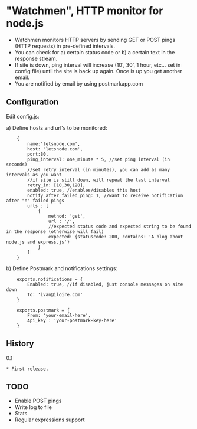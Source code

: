 # "Watchmen", HTTP monitor for node.js

  - Watchmen monitors HTTP servers by sending GET or POST pings (HTTP requests) in pre-defined intervals.
  - You can check for a) certain status code or b) a certain text in the response stream.
  - If site is down, ping interval will increase (10', 30', 1 hour, etc... set in config file) until the site is back up again. Once is up you get another email.
  - You are notified by email by using postmarkapp.com

## Configuration
  
  Edit config.js:
  
  a) Define hosts and url's to be monitored:

		{
			name:'letsnode.com',
			host: 'letsnode.com',
			port:80, 
			ping_interval: one_minute * 5, //set ping interval (in seconds)
			//set retry interval (in minutes), you can add as many intervals as you want
			//if site is still down, will repeat the last interval
			retry_in: [10,30,120], 
			enabled: true, //enables/disables this host
			notify_after_failed_ping: 1, //want to receive notification after "n" failed pings
			urls : [
				{
					method: 'get', 
					url : '/', 
					//expected status code and expected string to be found in the response (otherwise will fail)
					expected: {statuscode: 200, contains: 'A blog about node.js and express.js'}
				}
			]
		}
  
  b) Define Postmark and notifications settings:

		exports.notifications = {
			Enabled: true, //if disabled, just console messages on site down
			To: 'ivan@iloire.com'
		} 

		exports.postmark = {
			From: 'your-email-here',
			Api_key : 'your-postmark-key-here'
		}

## History

0.1

	* First release.

## TODO

 - Enable POST pings
 - Write log to file
 - Stats
 - Regular expressions support